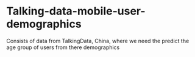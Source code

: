 # Talking-data-mobile-user-demographics
Consists of data from TalkingData, China, where we need the predict the age group of users from there demographics
